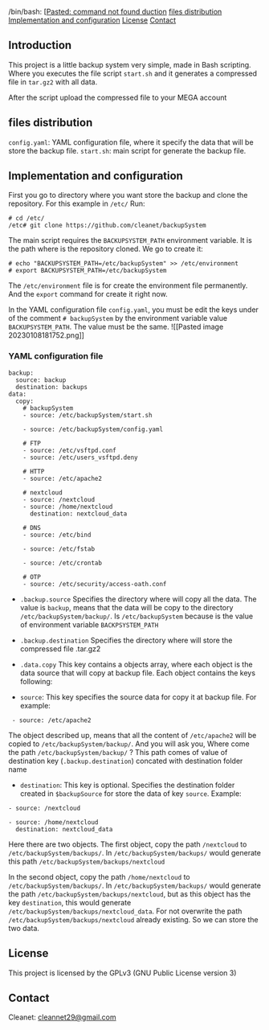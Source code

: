/bin/bash: [[Pasted: command not found
duction](https://github.com/cleanet/backupSystem#introduction)
[files distribution](https://github.com/cleanet/backupSystem#how_it_works)
[Implementation and configuration](https://github.com/cleanet/backupSystem#implementation_configuration)
[License](https://github.com/cleanet/backupSystem#license)
[Contact](https://github.com/cleanet/backupSystem#contact)

## Introduction
This project is a little backup system very simple, made in Bash scripting.
Where you executes the file script `start.sh` and it generates a compressed file in `tar.gz2` with all data.

After the script upload the compressed file to your MEGA account

## files distribution
`config.yaml`: YAML configuration file, where it specify the data that will be store the backup file.
`start.sh`: main script for generate the backup file.

## Implementation and configuration
First you go to directory where you want store the backup and clone the repository. For this example in `/etc/`
Run:
```
# cd /etc/
/etc# git clone https://github.com/cleanet/backupSystem
```

The main script requires the `BACKUPSYSTEM_PATH` environment variable. It is the path where is the repository cloned.
We go to create it:
```
# echo "BACKUPSYSTEM_PATH=/etc/backupSystem" >> /etc/environment
# export BACKUPSYSTEM_PATH=/etc/backupSystem
```

The `/etc/environment` file is for create the environment file permanently. And the `export` command for create it right now.

In the YAML configuration file `config.yaml`,  you must be edit the keys under of the comment `# backupSystem` by the environment variable value `BACKUPSYSTEM_PATH`. The value must be the same.
![[Pasted image 20230108181752.png]]

### YAML configuration file
```
backup:
  source: backup
  destination: backups
data:
  copy:
    # backupSystem
    - source: /etc/backupSystem/start.sh

    - source: /etc/backupSystem/config.yaml

    # FTP
    - source: /etc/vsftpd.conf
    - source: /etc/users_vsftpd.deny

    # HTTP
    - source: /etc/apache2

    # nextcloud
    - source: /nextcloud
    - source: /home/nextcloud
      destination: nextcloud_data

    # DNS
    - source: /etc/bind

    - source: /etc/fstab

    - source: /etc/crontab

    # OTP
    - source: /etc/security/access-oath.conf
```

* `.backup.source`
Specifies the directory where will copy all the data.  The value is `backup`, means that the data will be copy to the directory `/etc/backupSystem/backup/`. Is `/etc/backupSystem` because is the value of environment variable `BACKPSYSTEM_PATH`

* `.backup.destination`
Specifies the directory where will store the compressed file .tar.gz2

* `.data.copy`
This key contains a objects array, where each object is the data source that will copy at backup file.
Each object contains the keys following:
* `source`: This key specifies the source data for copy it at backup file. For example:
```
 - source: /etc/apache2
```
The object described up, means that all the content of `/etc/apache2` will be copied to `/etc/backupSystem/backup/`. 
And you will ask you, Where come the path `/etc/backupSystem/backup/` ? This path comes of value of destination key (`.backup.destination`) concated with destination folder name

* `destination`: This key is optional. Specifies the destination folder created in `$backupSource` for store the data of key `source`. Example:
```
- source: /nextcloud

- source: /home/nextcloud
  destination: nextcloud_data
```

Here there are two objects. The first object, copy the path `/nextcloud` to `/etc/backupSystem/backups/`. In `/etc/backupSystem/backups/` would generate this path `/etc/backupSystem/backups/nextcloud`

In the second object, copy the path `/home/nextcloud` to `/etc/backupSystem/backups/`. In `/etc/backupSystem/backups/` would generate the path `/etc/backupSystem/backups/nextcloud`, but as this object has the key `destination`, this would generate `/etc/backupSystem/backups/nextcloud_data`. For not overwrite the path `/etc/backupSystem/backups/nextcloud` already existing. So we can store the two data.

## License
This project is licensed by the GPLv3 (GNU Public License version 3)

## Contact
Cleanet: cleannet29@gmail.com
